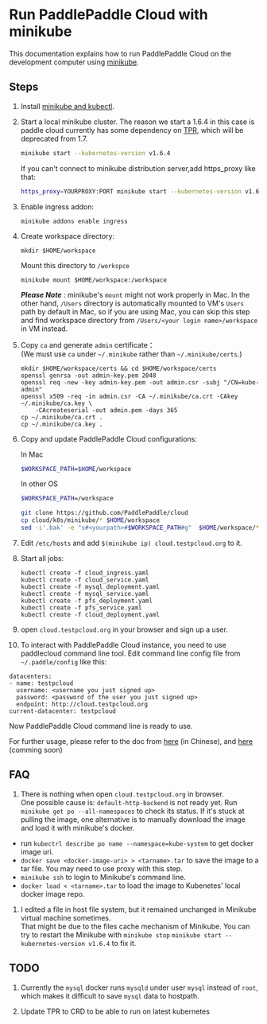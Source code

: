 # Run PaddlePaddle Cloud with minikube

This documentation explains how to run PaddlePaddle Cloud on the development computer using [minikube](https://kubernetes.io/docs/getting-started-guides/minikube/).

## Steps

1. Install [minikube and kubectl](https://kubernetes.io/docs/tasks/tools/install-minikube/).

1. Start a local minikube cluster. The reason we start a 1.6.4 in this case is paddle cloud currently has some dependency on [TPR](https://kubernetes.io/docs/tasks/access-kubernetes-api/extend-api-third-party-resource/), which will be deprecated from 1.7.

    ```bash
    minikube start --kubernetes-version v1.6.4
    ```
    
    If you can't connect to minikube distribution server,add https_proxy like that:
    
    ```bash
    https_proxy=YOURPROXY:PORT minikube start --kubernetes-version v1.6.4
    ```
1. Enable ingress addon:

 	```
 	minikube addons enable ingress
 	```
 	
1. Create workspace directory:

	```
	mkdir $HOME/workspace
	```  
	Mount this directory to `/workspce` 
	```
	minikube mount $HOME/workspace:/workspace
	```

	***Please Note*** : minikube's `mount` might not work properly in Mac. In the other hand, `/Users` directory is automatically mounted to VM's `Users` path by default in Mac, so if you are using Mac, you can skip this step and find workspace directory from `/Users/<your login name>/workspace` in VM instead.
	
1. Copy `ca` and generate `admin` certificate：    
	(We must use `ca` under `~/.minikube` rather than `~/.minikube/certs`.)
	
	```
	mkdir $HOME/workspace/certs && cd $HOME/workspace/certs
	openssl genrsa -out admin-key.pem 2048
	openssl req -new -key admin-key.pem -out admin.csr -subj "/CN=kube-admin"
	openssl x509 -req -in admin.csr -CA ~/.minikube/ca.crt -CAkey ~/.minikube/ca.key \
  		-CAcreateserial -out admin.pem -days 365
	cp ~/.minikube/ca.crt .
	cp ~/.minikube/ca.key .		
	```
	
1. Copy and update PaddlePaddle Cloud configurations:

	In Mac
	``` bash
	$WORKSPACE_PATH=$HOME/workspace
	```
	In other OS

	``` bash
	$WORKSPACE_PATH=/workspace
	```

	```bash
	git clone https://github.com/PaddlePaddle/cloud 
	cp cloud/k8s/minikube/* $HOME/workspace
	sed -i'.bak' -e "s#<yourpath>#$WORKSPACE_PATH#g"  $HOME/workspace/*.yaml
	```

1. Edit `/etc/hosts` and add `$(minikube ip) cloud.testpcloud.org` to it.
1. Start all jobs:
 
	```
	kubectl create -f cloud_ingress.yaml
	kubectl create -f cloud_service.yaml
	kubectl create -f mysql_deployment.yaml
	kubectl create -f mysql_service.yaml
	kubectl create -f pfs_deployment.yaml
	kubectl create -f pfs_service.yaml
	kubectl create -f cloud_deployment.yaml
	```
1. open `cloud.testpcloud.org` in your browser and sign up a user.
1. To interact with PaddlePaddle Cloud instance, you need to use paddlecloud command line tool. Edit command line config file from `~/.paddle/config` like this:

```
datacenters:
- name: testpcloud
  username: <username you just signed up>
  password: <password of the user you just signed up>
  endpoint: http://cloud.testpcloud.org
current-datacenter: testpcloud
```

Now PaddlePaddle Cloud command line is ready to use.

For further usage, please refer to the doc from [here](https://github.com/PaddlePaddle/cloud/blob/develop/doc/usage_cn.md) (in Chinese), and [here](https://github.com/PaddlePaddle/cloud/blob/develop/doc/usage_en.md) (comming soon)


## FAQ
1. There is nothing when open `cloud.testpcloud.org` in browser.  
   One possible cause is: `default-http-backend` is not ready yet. Run `minikube get po --all-namespaces` to check its status.
If it's stuck at pulling the image, one alternative is to manually download the image and load it with minikube's docker.
  - run `kubectrl describe po name --namespace=kube-system` to get docker image uri.
  - `docker save <docker-image-uri> > <tarname>.tar` to save the image to a tar file. You may need to use proxy with this step.
  - `minikube ssh` to login to Minikube's command line.
  - `docker load < <tarname>.tar` to load the image to Kubenetes' local docker image repo.
  
1. I edited a file in host file system, but it remained unchanged in Minikube virtual machine sometimes.  
    That might be due to the files cache mechanism of Minikube. You can try to restart the Minikube with `minikube stop` `minikube start --kubernetes-version v1.6.4` to fix it.

## TODO	

1. Currently the `mysql` docker runs `mysqld` under user `mysql` instead of `root`, which makes it difficult to save `mysql` data to hostpath.

1. Update TPR to CRD to be able to run on latest kubernetes
	

